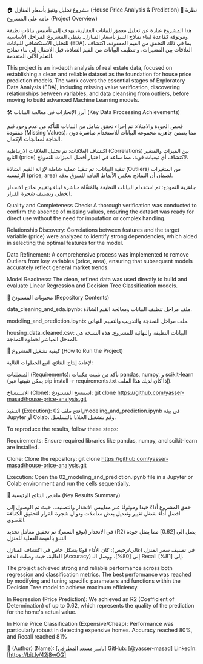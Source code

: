 🏠 مشروع تحليل وتنبؤ بأسعار المنازل (House Price Analysis & Prediction)
🌟 نظرة عامة على المشروع (Project Overview)

هذا المشروع عبارة عن تحليل معمق للبيانات العقارية، يهدف إلى تأسيس بيانات نظيفة وموثوقة كقاعدة لبناء نماذج التنبؤ بأسعار المنازل. يغطي المشروع المراحل الأساسية للتحليل الاستكشافي للبيانات (EDA)، بما في ذلك التحقق من القيم المفقودة، اكتشاف العلاقات بين المتغيرات، و تنظيف البيانات من القيم الشاذة، قبل الانتقال إلى بناء نماذج التعلم الآلي المتقدمة.


This project is an in-depth analysis of real estate data, focused on establishing a clean and reliable dataset as the foundation for house price prediction models. The work covers the essential stages of Exploratory Data Analysis (EDA), including missing value verification, discovering relationships between variables, and data cleansing from outliers, before moving to build advanced Machine Learning models.

🛠️ أبرز الإنجازات في معالجة البيانات (Key Data Processing Achievements)


فحص الجودة والامتلاء: تم إجراء تحقق شامل من البيانات للتأكد من عدم وجود قيم مفقودة (Missing Values)، مما يضمن جاهزية مجموعة البيانات للاستخدام مباشرة دون الحاجة لمعالجات الإكمال.

اكتشاف العلاقات: تم تحليل العلاقات الارتباطية (Correlations) بين الميزات والمتغير التابع (price) لاكتشاف أي تبعيات قوية، مما ساعد في اختيار أفضل الميزات للنموذج.

تنقية البيانات: تم تنفيذ عملية شاملة لإزالة القيم الشاذة (Outliers) من المتغيرات الرئيسية (price, area) لضمان أن النماذج تعكس الأنماط العامة للسوق بدقة.

جاهزية النموذج: تم استخدام البيانات النظيفة والمُنقّاة مباشرة لبناء وتقييم نماذج الانحدار الخطي وتصنيف شجرة القرار.


Quality and Completeness Check: A thorough verification was conducted to confirm the absence of missing values, ensuring the dataset was ready for direct use without the need for imputation or complex handling.

Relationship Discovery: Correlations between features and the target variable (price) were analyzed to identify strong dependencies, which aided in selecting the optimal features for the model.

Data Refinement: A comprehensive process was implemented to remove Outliers from key variables (price, area), ensuring that subsequent models accurately reflect general market trends.

Model Readiness: The clean, refined data was used directly to build and evaluate Linear Regression and Decision Tree Classification models.


📂 محتويات المستودع (Repository Contents)

data_cleaning_and_eda.ipynb: ملف مراحل تنظيف البيانات ومعالجة القيم الشاذة.

modeling_and_prediction.ipynb: ملف مراحل النمذجة والتدريب والتقييم النهائي.

housing_data_cleaned.csv: البيانات النظيفة والنهائية للمشروع. هذه النسخة هي المدخل المباشر لخطوة النمذجة.


🚀 كيفية تشغيل المشروع (How to Run the Project)

لإعادة إنتاج النتائج، اتبع الخطوات التالية:

المتطلبات (Requirements): تأكد من تثبيت مكتبات pandas, numpy, و scikit-learn (يمكن تثبيتها عبر pip install -r requirements.txt إذا كان لديك هذا الملف).

الاستنساخ (Clone): استنسخ المستودع: git clone https://github.com/yasser-masad/house-price-analysis.git

التنفيذ (Execution): افتح ملف 02_modeling_and_prediction.ipynb في بيئة Jupyter أو Colab، وقم بتشغيل الخلايا بالتسلسل.


To reproduce the results, follow these steps:

Requirements: Ensure required libraries like pandas, numpy, and scikit-learn are installed.

Clone: Clone the repository: git clone https://github.com/yasser-masad/house-price-analysis.git

Execution: Open the 02_modeling_and_prediction.ipynb file in a Jupyter or Colab environment and run the cells sequentially.


🎯 ملخص النتائج الرئيسية (Key Results Summary)

حقق المشروع أداءً جيدا وموثوقًا عبر مقاييس الانحدار والتصنيف، حيث تم الوصول إلى افضل أداء بفضل تغيير وتعديل بعض معاملات ودوال شجرة القرار لتحقيق الكفاءة القصوى.

في الانحدار (توقع السعر): تم تحقيق معامل تحديد (R2) يصل الى [0.62] مما يمثل جودة التنبؤ بالقيمة الفعلية للمنزل 

في تصنيف سعر المنزل (غالي/رخيص): كان الأداء قويًا بشكل خاص في اكتشاف المنازل الغالية، حيث وصلت الدقة (Accuracy) إلى [80%]، ووصل الـ Recall إلى [81%].


The project achieved strong and reliable performance across both regression and classification metrics. The best performance was reached by modifying and tuning specific parameters and functions within the Decision Tree model to achieve maximum efficiency.

In Regression (Price Prediction): We achieved an R2 (Coefficient of Determination) of up to 0.62, which represents the quality of the prediction for the home's actual value.

In Home Price Classification (Expensive/Cheap): Performance was particularly robust in detecting expensive homes. Accuracy reached 80%, and Recall reached 81%



👤  (Author)
 (Name): [ياسر مسعد المطرفي]
 GitHub: [@yasser-masad]
LinkedIn: [https://bit.ly/42j8wQG]

